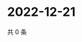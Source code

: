 # 2022-12-21

共 0 条

<!-- BEGIN WEIBO -->
<!-- 最后更新时间 Wed Dec 21 2022 03:00:55 GMT+0800 (China Standard Time) -->

<!-- END WEIBO -->
